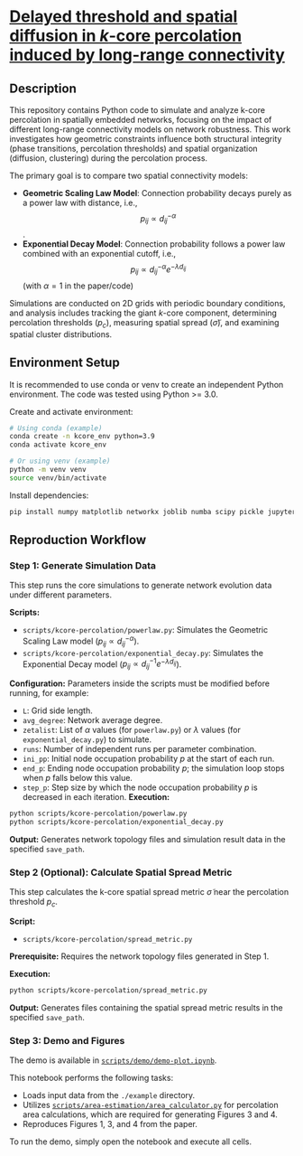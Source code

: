 # [Delayed threshold and spatial diffusion in $k$-core percolation induced by long-range connectivity](https://www.nature.com/articles/s42005-025-02171-5#code-availability)

## Description
This repository contains Python code to simulate and analyze k-core percolation in spatially embedded networks, focusing on the impact of different long-range connectivity models on network robustness. This work investigates how geometric constraints influence both structural integrity (phase transitions, percolation thresholds) and spatial organization (diffusion, clustering) during the percolation process.

The primary goal is to compare two spatial connectivity models:

- **Geometric Scaling Law Model**: Connection probability decays purely as a power law with distance, i.e., $$p_{ij} \propto d_{ij}^{-\alpha}$$.
- **Exponential Decay Model**: Connection probability follows a power law combined with an exponential cutoff, i.e., $$p_{ij} \propto d_{ij}^{-\alpha} e^{-\lambda d_{ij}}$$ $\text{ (with } \alpha=1 \text{ in the paper/code)}$

Simulations are conducted on 2D grids with periodic boundary conditions, and analysis includes tracking the giant $k$-core component, determining percolation thresholds ($p_c$), measuring spatial spread ($\tilde{\sigma}$), and examining spatial cluster distributions.

## Environment Setup
It is recommended to use conda or venv to create an independent Python environment. The code was tested using Python >= 3.0.

Create and activate environment:
```bash
# Using conda (example)
conda create -n kcore_env python=3.9
conda activate kcore_env

# Or using venv (example)
python -m venv venv
source venv/bin/activate  
```

Install dependencies:
```bash
pip install numpy matplotlib networkx joblib numba scipy pickle jupyter
```


## Reproduction Workflow

### Step 1: Generate Simulation Data
This step runs the core simulations to generate network evolution data under different parameters.

**Scripts:**
- `scripts/kcore-percolation/powerlaw.py`: Simulates the Geometric Scaling Law model ($p_{ij} \propto d_{ij}^{-\alpha}$).
- `scripts/kcore-percolation/exponential_decay.py`: Simulates the Exponential Decay model ($p_{ij} \propto d_{ij}^{-1} e^{-\lambda d_{ij}}$).

**Configuration:**
Parameters inside the scripts must be modified before running, for example:
- `L`: Grid side length.
- `avg_degree`: Network average degree.
- `zetalist`: List of $\alpha$ values (for `powerlaw.py`) or $\lambda$ values (for `exponential_decay.py`) to simulate.
- `runs`: Number of independent runs per parameter combination.
- `ini_pp`: Initial node occupation probability $p$ at the start of each run.
- `end_p`: Ending node occupation probability $p$; the simulation loop stops when $p$ falls below this value.
- `step_p`: Step size by which the node occupation probability $p$ is decreased in each iteration.
**Execution:**
```bash
python scripts/kcore-percolation/powerlaw.py
python scripts/kcore-percolation/exponential_decay.py
```

**Output:**
Generates network topology files and simulation result data in the specified `save_path`.

### Step 2 (Optional): Calculate Spatial Spread Metric
This step calculates the k-core spatial spread metric $\tilde{\sigma}$ near the percolation threshold $p_c$.

**Script:**
- `scripts/kcore-percolation/spread_metric.py`

**Prerequisite:** Requires the network topology files generated in Step 1.

**Execution:**
```bash
python scripts/kcore-percolation/spread_metric.py
```

**Output:** 
Generates files containing the spatial spread metric results in the specified `save_path`.

### Step 3: Demo and Figures


The demo is available in [`scripts/demo/demo-plot.ipynb`](scripts/demo/demo-plot.ipynb).

This notebook performs the following tasks:

- Loads input data from the `./example` directory.
- Utilizes [`scripts/area-estimation/area_calculator.py`](scripts/area-estimation/area_calculator.py) for percolation area calculations, which are required for generating Figures 3 and 4.
- Reproduces Figures 1, 3, and 4 from the paper.

To run the demo, simply open the notebook and execute all cells. 
